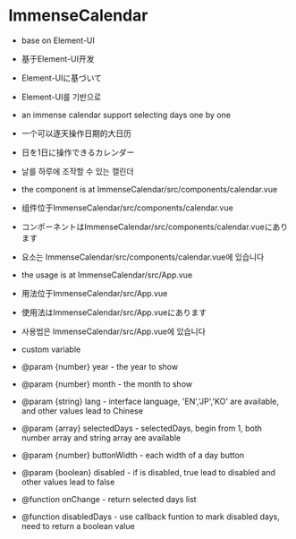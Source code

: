 # ImmenseCalendar

* base on Element-UI
* 基于Element-UI开发
* Element-UIに基づいて
* Element-UI를 기반으로

* an immense calendar support selecting days one by one
* 一个可以逐天操作日期的大日历
* 日を1日に操作できるカレンダー
* 날를 하루에 조작할 수 있는 캘린더

* the component is at ImmenseCalendar/src/components/calendar.vue
* 组件位于ImmenseCalendar/src/components/calendar.vue
* コンポーネントはImmenseCalendar/src/components/calendar.vueにあります
* 요소는 ImmenseCalendar/src/components/calendar.vue에 있습니다

* the usage is at ImmenseCalendar/src/App.vue
* 用法位于ImmenseCalendar/src/App.vue
* 使用法はImmenseCalendar/src/App.vueにあります
* 사용법은 ImmenseCalendar/src/App.vue에 있습니다

 * custom variable
 * @param {number} year - the year to show
 * @param {number} month - the month to show
 * @param {string} lang - interface language, 'EN','JP','KO' are available, and other values lead to Chinese
 * @param {array} selectedDays - selectedDays, begin from 1, both number array and string array are available
 * @param {number} buttonWidth - each width of a day button
 * @param {boolean} disabled - if is disabled, true lead to disabled and other values lead to false
 * @function onChange - return selected days list
 * @function disabledDays - use callback funtion to mark disabled days, need to return a boolean value


